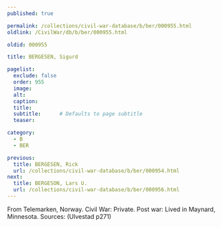 ```yaml
---
published: true

permalink: /collections/civil-war-database/b/ber/000955.html
oldlink: /CivilWar/db/b/ber/000955.html

oldid: 000955

title: BERGESEN, Sigurd

pagelist:
  exclude: false
  order: 955
  image: 
  alt:
  caption:
  title:
  subtitle:      # Defaults to page subtitle
  teaser:

category: 
  - B 
  - BER

previous:
  title: BERGESEN, Rick
  url: /collections/civil-war-database/b/ber/000954.html  
next:
  title: BERGESON, Lars U.
  url: /collections/civil-war-database/b/ber/000956.html   
---
```

From Telemarken, Norway. Civil War: Private. Post war: Lived in Maynard, Minnesota. Sources: (Ulvestad p271)